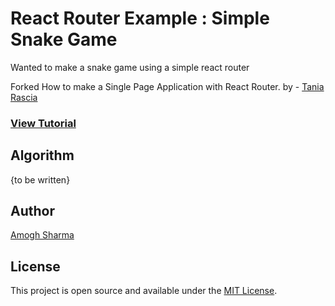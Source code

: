 # React Router Example : Simple Snake Game

Wanted to make a snake game using a simple react router

Forked 
How to make a Single Page Application with React Router.
by - [Tania Rascia](https://www.taniarascia.com)
### [View Tutorial](https://www.taniarascia.com/using-react-router-spa)

## Algorithm

{to be written}


## Author

[Amogh Sharma](https://github.com/amogh2019)

## License

This project is open source and available under the [MIT License](LICENSE).

